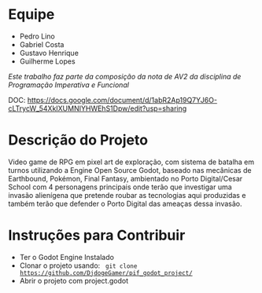 # Equipe
* Pedro Lino
* Gabriel Costa
* Gustavo Henrique
* Guilherme Lopes

*Este trabalho faz parte da composição da nota de AV2 da disciplina de Programação Imperativa e Funcional*

DOC: https://docs.google.com/document/d/1abR2Ap19Q7YJ6O-cLTrycW_54XkIXUMNIYHWEhS1Dpw/edit?usp=sharing

# Descrição do Projeto
Video game de RPG em pixel art de exploração, com sistema de batalha em turnos utilizando a Engine Open Source Godot, baseado nas mecânicas de Earthbound, Pokémon, Final Fantasy, ambientado no Porto Digital/Cesar School com 4 personagens principais onde terão que investigar uma invasão alienígena que pretende roubar as tecnologias aqui produzidas e também terão que defender o Porto Digital das ameaças dessa invasão.

# Instruções para Contribuir

* Ter o Godot Engine Instalado   
* Clonar o projeto usando: <code> git clone https://github.com/DjdogeGamer/pif_godot_project/ </code>  
* Abrir o projeto com project.godot
